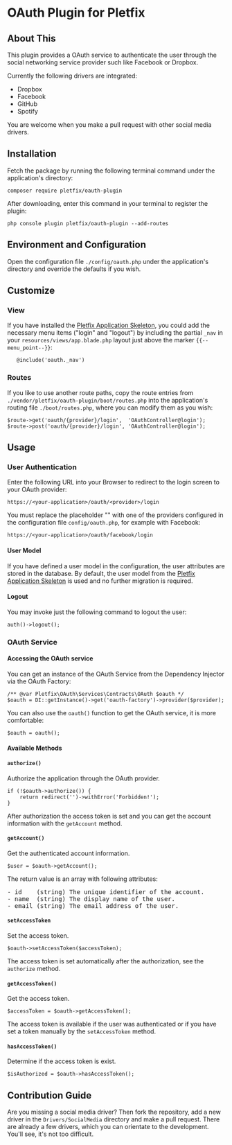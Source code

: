 # OAuth Plugin for Pletfix

## About This

This plugin provides a OAuth service to authenticate the user through the social networking service provider such like 
Facebook or Dropbox.

Currently the following drivers are integrated:

- Dropbox
- Facebook
- GitHub
- Spotify

You are welcome when you make a pull request with other social media drivers.

## Installation 

Fetch the package by running the following terminal command under the application's directory:

    composer require pletfix/oauth-plugin

After downloading, enter this command in your terminal to register the plugin:

    php console plugin pletfix/oauth-plugin --add-routes

## Environment and Configuration
    
Open the configuration file `./config/oauth.php` under the application's directory and override the defaults if you wish.
   
## Customize

### View

If you have installed the [Pletfix Application Skeleton](https://github.com/pletfix/app), you could add the necessary 
menu items ("login" and "logout") by including the partial `_nav` in your `resources/views/app.blade.php` layout just 
above the marker `{{--menu_point--}}`: 
    
       @include('oauth._nav')

### Routes
               
If you like to use another route paths, copy the route entries from `./vendor/pletfix/oauth-plugin/boot/routes.php` 
into the application's routing file `./boot/routes.php`, where you can modify them as you wish:

    $route->get('oauth/{provider}/login',  'OAuthController@login');
    $route->post('oauth/{provider}/login', 'OAuthController@login');
     
## Usage

### User Authentication

Enter the following URL into your Browser to redirect to the login screen to your OAuth provider:

    https://<your-application>/oauth/<provider>/login
    
You must replace the placeholder "<provider>" with one of the providers configured in the configuration file `config/oauth.php`,
for example with Facebook:
    
    https://<your-application>/oauth/facebook/login

#### User Model

If you have defined a user model in the configuration, the user attributes are stored in the database.
By default, the user model from the [Pletfix Application Skeleton](https://github.com/pletfix/app) is used and no 
further migration is required.

#### Logout

You may invoke just the following command to logout the user: 
 
    auth()->logout();

### OAuth Service

#### Accessing the OAuth service

You can get an instance of the OAuth Service from the Dependency Injector via the OAuth Factory:

    /** @var Pletfix\OAuth\Services\Contracts\OAuth $oauth */
    $oauth = DI::getInstance()->get('oauth-factory')->provider($provider);
    
You can also use the `oauth()` function to get the OAuth service, it is more comfortable:
       
    $oauth = oauth();

#### Available Methods

#### `authorize()`

Authorize the application through the OAuth provider.

    if (!$oauth->authorize()) {
        return redirect('')->withError('Forbidden!');
    }
    
After authorization the access token is set and you can get the account information with the `getAccount` method.  

#### `getAccount()`

Get the authenticated account information.

    $user = $oauth->getAccount();
    
The return value is an array with following attributes:
<pre>
- id    (string) The unique identifier of the account.
- name  (string) The display name of the user.
- email (string) The email address of the user.
</pre>

#### `setAccessToken`

Set the access token. 

    $oauth->setAccessToken($accessToken);

The access token is set automatically after the authorization, see the `authorize` method.

#### `getAccessToken()`

Get the access token.

    $accessToken = $oauth->getAccessToken();

The access token is available if the user was authenticated or if you have set a token manually by the `setAccessToken` 
method.
 
#### `hasAccessToken()`

Determine if the access token is exist.
     
    $isAuthorized = $oauth->hasAccessToken();

## Contribution Guide

Are you missing a social media driver? Then fork the repository, add a new driver in the `Drivers/SocialMedia` directory 
and make a pull request. There are already a few drivers, which you can orientate to the development. You'll see, it's 
not too difficult. 
